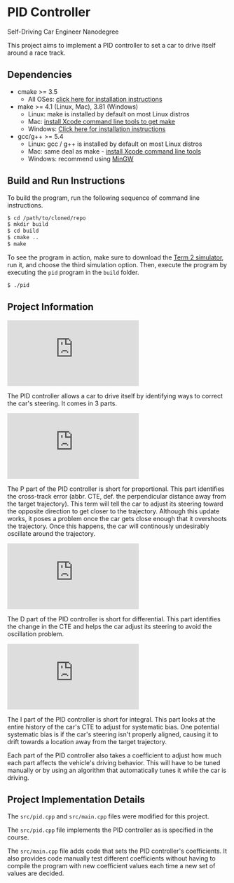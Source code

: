 # PID Controller
Self-Driving Car Engineer Nanodegree

This project aims to implement a PID controller to set a car to drive itself around a race track.

## Dependencies
* cmake >= 3.5
  * All OSes: [click here for installation instructions](https://cmake.org/install/)
* make >= 4.1 (Linux, Mac), 3.81 (Windows)
  * Linux: make is installed by default on most Linux distros
  * Mac: [install Xcode command line tools to get make](https://developer.apple.com/xcode/features/)
  * Windows: [Click here for installation instructions](http://gnuwin32.sourceforge.net/packages/make.htm)
* gcc/g++ >= 5.4
  * Linux: gcc / g++ is installed by default on most Linux distros
  * Mac: same deal as make - [install Xcode command line tools](https://developer.apple.com/xcode/features/)
  * Windows: recommend using [MinGW](http://www.mingw.org/)

## Build and Run Instructions
To build the program, run the following sequence of command line instructions.

```bash
$ cd /path/to/cloned/repo
$ mkdir build
$ cd build
$ cmake ..
$ make
```

To see the program in action, make sure to download the [Term 2 simulator](https://github.com/udacity/self-driving-car-sim/releases), run it, and choose the third simulation option. Then, execute the program by executing the `pid` program in the `build` folder.

```bash
$ ./pid
```

## Project Information
![PID equation](https://latex.codecogs.com/gif.latex?PID%20%3D%20-K_P%20CTE_t%20-%20K_D%20%28CTE_t%20-%20CTE_%7Bt-1%7D%29%20-%20K_I%20%5Csum_%7Bt%20%5Cin%20%5Cleft%20%5C%7B%201%2C%202%2C%20...%2C%20t%20%5Cright%20%5C%7D%20%7D%20CTE_t)

The PID controller allows a car to drive itself by identifying ways to correct the car's steering. It comes in 3 parts.

![P equation](https://latex.codecogs.com/gif.latex?P%20%3D%20K_P%20*%20CTE)

The P part of the PID controller is short for proportional. This part identifies the cross-track error (abbr. CTE, def. the perpendicular distance away from the target trajectory). This term will tell the car to adjust its steering toward the opposite direction to get closer to the trajectory. Although this update works, it poses a problem once the car gets close enough that it overshoots the trajectory. Once this happens, the car will continously undesirably oscillate around the trajectory.

![D equation](https://latex.codecogs.com/gif.latex?D%20%3D%20K_D%20%28CTE_t%20-%20CTE_%7Bt-1%7D%29)

The D part of the PID controller is short for differential. This part identifies the change in the CTE and helps the car adjust its steering to avoid the oscillation problem.

![I equation](https://latex.codecogs.com/gif.latex?I%20%3D%20K_I%20%5Csum_%7Bt%20%5Cin%20%5Cleft%20%5C%7B%201%2C%202%2C%20...%2C%20t%20%5Cright%20%5C%7D%20%7D%20CTE_t)

The I part of the PID controller is short for integral. This part looks at the entire history of the car's CTE to adjust for systematic bias. One potential systematic bias is if the car's steering isn't properly aligned, causing it to drift towards a location away from the target trajectory.

Each part of the PID controller also takes a coefficient to adjust how much each part affects the vehicle's driving behavior. This will have to be tuned manually or by using an algorithm that automatically tunes it while the car is driving.

## Project Implementation Details
The `src/pid.cpp` and `src/main.cpp` files were modified for this project.

The `src/pid.cpp` file implements the PID controller as is specified in the course.

The `src/main.cpp` file adds code that sets the PID controller's coefficients. It also provides code manually test different coefficients without having to compile the program with new coefficient values each time a new set of values are decided.
